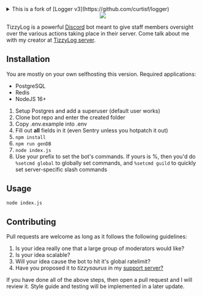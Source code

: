 <details>
  <summary>This is a fork of [Logger v3](https://github.com/curtisf/logger)</summary>
  This fork includes some improvements and features the main code doesn't have. 
  - Image/File logs for messageDelete / messageBulkDelete events.
</details>

<center>
  <img src="https://cdn.discordapp.com/avatars/1223274176786206853/8729a911ab234be299554a5ba006621d.png" />
</center>

TizzyLog is a powerful [Discord](https://discord.com) bot meant to give staff members oversight over the various actions taking place in their server. Come talk about me with my creator at [TizzyLog server](https://discord.gg/WYTxVjzHnc).

## Installation

You are mostly on your own selfhosting this version. Required applications:
- PostgreSQL
- Redis
- NodeJS 16+

1. Setup Postgres and add a superuser (default user works)
2. Clone bot repo and enter the created folder
3. Copy .env.example into .env
4. Fill out **all** fields in it (even Sentry unless you hotpatch it out)
5. `npm install`
6. `npm run genDB`
7. `node index.js`
8. Use your prefix to set the bot's commands. If yours is %, then you'd do `%setcmd global` to globally set commands, and `%setcmd guild` to quickly set server-specific slash commands

## Usage

```bash
node index.js
```

## Contributing
Pull requests are welcome as long as it follows the following guidelines:
1. Is your idea really one that a large group of moderators would like?
2. Is your idea scalable?
3. Will your idea cause the bot to hit it's global ratelimit?
4. Have you proposed it to *tizzysaurus* in my [support server?](https://discord.gg/WYTxVjzHnc)

If you have done all of the above steps, then open a pull request and I will review it. Style guide and testing will be implemented in a later update.
